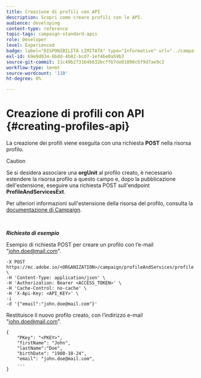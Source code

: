 ```yaml
---
title: Creazione di profili con API
description: Scopri come creare profili con le API.
audience: developing
content-type: reference
topic-tags: campaign-standard-apis
role: Developer
level: Experienced
badge: label="DISPONIBILITÀ LIMITATA" type="Informative" url="../campaign-standard-migration-home.md" tooltip="Limitato agli utenti di Campaign Standard migrati"
exl-id: 69e8d034-6bdd-4b82-bcd7-1ef4be0a59b3
source-git-commit: 11c49b273164b632bcffb7de01890c6f9d7ae9c2
workflow-type: tm+mt
source-wordcount: '110'
ht-degree: 0%

---
```


# Creazione di profili con API {#creating-profiles-api}

La creazione dei profili viene eseguita con una richiesta **POST** nella risorsa profilo.

>[!CAUTION]
>
>Se si desidera associare una <b>orgUnit</b> al profilo creato, è necessario estendere la risorsa profilo a questo campo e, dopo la pubblicazione dell&#39;estensione, eseguire una richiesta POST sull&#39;endpoint <b>ProfileAndServicesExt</b>.
>
>Per ulteriori informazioni sull&#39;estensione della risorsa del profilo, consulta la <a href="https://helpx.adobe.com/campaign/standard/administration/using/organizational-units.html#partitioning-profiles">documentazione di Campaign</a>.

<br/>

***Richiesta di esempio***

Esempio di richiesta POST per creare un profilo con l’e-mail &quot;john.doe@mail.com&quot;.

```
-X POST https://mc.adobe.io/<ORGANIZATION>/campaign/profileAndServices/profile \
-H 'Content-Type: application/json' \
-H 'Authorization: Bearer <ACCESS_TOKEN>' \
-H 'Cache-Control: no-cache' \
-H 'X-Api-Key: <API_KEY>' \
-i
-d '{"email":"john.doe@mail.com"}'
```

Restituisce il nuovo profilo creato, con l’indirizzo e-mail &quot;john.doe@mail.com&quot;.

```
{
    "PKey": "<PKEY>",
    "firstName": "John",
    "lastName":"Doe",
    "birthDate": "1980-10-24",
    "email": "john.doe@mail.com",
    ...
}
```
